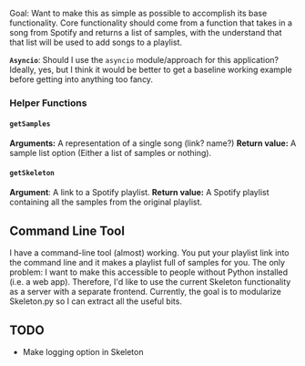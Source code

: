 Goal: Want to make this as simple as possible to accomplish its base functionality.
Core functionality should come from a function that takes in a song from Spotify and returns a list of samples, with the understand that that list will be used to add songs to a playlist.

**`Asyncio`**: Should I use the `asyncio` module/approach for this application? Ideally, yes, but I think it would be better to get a baseline working example before getting into anything too fancy.
### Helper Functions
#### `getSamples`
**Arguments:** A representation of a single song (link? name?)
**Return value:** A sample list option (Either a list of samples or nothing).

#### `getSkeleton`
**Argument**: A link to a Spotify playlist.
**Return value:** A Spotify playlist containing all the samples from the original playlist.


## Command Line Tool
I have a command-line tool (almost) working. You put your playlist link into the command line and it makes a playlist full of samples for you. The only problem: I want to make this accessible to people without Python installed (i.e. a web app). Therefore, I'd like to use the current Skeleton functionality as a server with a separate frontend.
Currently, the goal is to modularize Skeleton.py so I can extract all the useful bits.

## TODO
- Make logging option in Skeleton